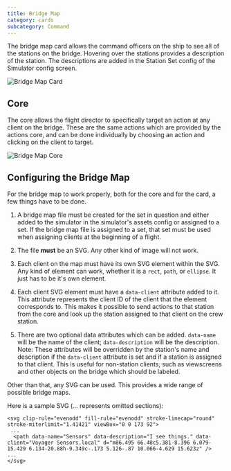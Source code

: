 ```yaml
---
title: Bridge Map
category: cards
subcategory: Command
---
```







The bridge map card allows the command officers on the ship to see all of the stations on the bridge. Hovering over the stations provides a description of the station. The descriptions are added in the Station Set config  of the Simulator config screen.

![Bridge Map Card](/img/bridge-map-card.jpg)

## Core

The core allows the flight director to specifically target an action at any client on the bridge. These are the same actions which are provided by the actions core, and can be done individually by choosing an action and clicking on the client to target.

![Bridge Map Core](/img/bridge-map-core.jpg)

## Configuring the Bridge Map

For the bridge map to work properly, both for the core and for the card, a few things have to be done.

1) A bridge map file must be created for the set in question and either added to the simulator in the simulator's assets config or assigned to a set. If the bridge map file is assigned to a set, that set must be used when assigning clients at the beginning of a flight.

2) The file **must** be an SVG. Any other kind of image will not work.

3) Each client on the map must have its own SVG element within the SVG. Any kind of element can work, whether it is a `rect`, `path`, or `ellipse`. It just has to be it's own element.

4) Each client SVG element must have a `data-client` attribute added to it. This attribute represents the client ID of the client that the element corresponds to. This makes it possible to send actions to that station from the core and look up the station assigned to that client on the crew station.

5) There are two optional data attributes which can be added. `data-name` will be the name of the client; `data-description` will be the description. Note: These attributes will be overridden by the station's name and description if the `data-client` attribute is set and if a station is assigned to that client. This is useful for non-station clients, such as viewscreens and other objects on the bridge which should be labeled.

Other than that, any SVG can be used. This provides a wide range of possible bridge maps. 

Here is a sample SVG (... represents omitted sections):

```
<svg clip-rule="evenodd" fill-rule="evenodd" stroke-linecap="round" stroke-miterlimit="1.41421" viewBox="0 0 173 92">
 ...
  <path data-name="Sensors" data-description="I see things." data-client="Voyager Sensors.local" d="m86.495 66.48c5.381-8.396 6.079-15.429 6.134-20.88h-9.349c-.173 5.126-.87 10.066-4.629 15.623z" />
...
</svg>

```

